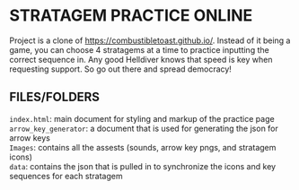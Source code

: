 
# STRATAGEM PRACTICE ONLINE
Project is a clone of https://combustibletoast.github.io/. Instead of it being a game, you can choose 4 stratagems at a time to practice inputting the correct sequence in. Any good Helldiver knows that speed is key when requesting support. So go out there and spread democracy!
## FILES/FOLDERS
`index.html`: main document for styling and markup of the practice page  
`arrow_key_generator`: a document that is used for generating the json for arrow keys  
`Images`: contains all the assests (sounds, arrow key pngs, and stratagem icons)  
`data`: contains the json that is pulled in to synchronize the icons and key sequences for each stratagem
